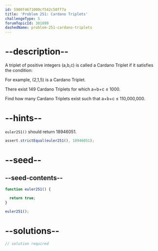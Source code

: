 ```yaml
---
id: 5900f4671000cf542c50ff7a
title: 'Problem 251: Cardano Triplets'
challengeType: 5
forumTopicId: 301899
dashedName: problem-251-cardano-triplets
---
```


# --description--

A triplet of positive integers (a,b,c) is called a Cardano Triplet if it satisfies the condition:

For example, (2,1,5) is a Cardano Triplet.

There exist 149 Cardano Triplets for which a+b+c ≤ 1000.

Find how many Cardano Triplets exist such that a+b+c ≤ 110,000,000.

# --hints--

`euler251()` should return 18946051.

```js
assert.strictEqual(euler251(), 18946051);
```

# --seed--

## --seed-contents--

```js
function euler251() {

  return true;
}

euler251();
```

# --solutions--

```js
// solution required
```

